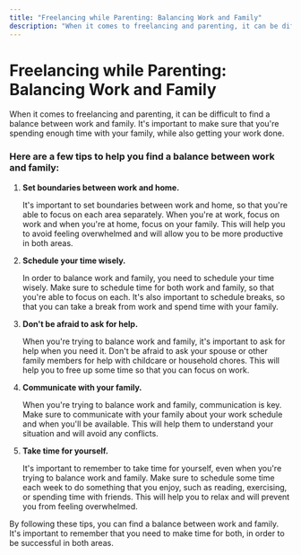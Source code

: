 ```yaml
---
title: "Freelancing while Parenting: Balancing Work and Family"
description: "When it comes to freelancing and parenting, it can be difficult to find a balance between work and family. It's important to make sure that you're spending enough time with your family, while also getting your work done."
---
```


# Freelancing while Parenting: Balancing Work and Family

When it comes to freelancing and parenting, it can be difficult to find a balance between work and family. It's important to make sure that you're spending enough time with your family, while also getting your work done.

### Here are a few tips to help you find a balance between work and family:

1. **Set boundaries between work and home.**

   It's important to set boundaries between work and home, so that you're able to focus on each area separately. When you're at work, focus on work and when you're at home, focus on your family. This will help you to avoid feeling overwhelmed and will allow you to be more productive in both areas.

2. **Schedule your time wisely.**

   In order to balance work and family, you need to schedule your time wisely. Make sure to schedule time for both work and family, so that you're able to focus on each. It's also important to schedule breaks, so that you can take a break from work and spend time with your family.

3. **Don't be afraid to ask for help.**

   When you're trying to balance work and family, it's important to ask for help when you need it. Don't be afraid to ask your spouse or other family members for help with childcare or household chores. This will help you to free up some time so that you can focus on work.

4. **Communicate with your family.**

   When you're trying to balance work and family, communication is key. Make sure to communicate with your family about your work schedule and when you'll be available. This will help them to understand your situation and will avoid any conflicts.

5. **Take time for yourself.**

   It's important to remember to take time for yourself, even when you're trying to balance work and family. Make sure to schedule some time each week to do something that you enjoy, such as reading, exercising, or spending time with friends. This will help you to relax and will prevent you from feeling overwhelmed.

By following these tips, you can find a balance between work and family. It's important to remember that you need to make time for both, in order to be successful in both areas.
